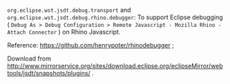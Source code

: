`org.eclipse.wst.jsdt.debug.transport` and `org.eclipse.wst.jsdt.debug.rhino.debugger`: To support Eclipse debugging ( `Debug As > Debug Configuration > Remote Javascript - Mozilla Rhino - Attach Connector` ) on Rhino Javascript.

Reference: https://github.com/henrypoter/rhinodebugger ;

Download from http://www.mirrorservice.org/sites/download.eclipse.org/eclipseMirror/webtools/jsdt/snapshots/plugins/ .